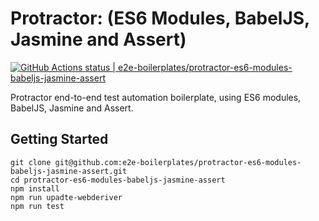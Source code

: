# Protractor: (ES6 Modules, BabelJS, Jasmine and Assert)

[![GitHub Actions status | e2e-boilerplates/protractor-es6-modules-babeljs-jasmine-assert](https://github.com/e2e-boilerplates/protractor-es6-modules-babeljs-jasmine-assert/workflows/protractor-es6-modules-babeljs-jasmine-assert/badge.svg)](https://github.com/e2e-boilerplates/protractor-es6-modules-babeljs-jasmine-assert/actions?workflow=protractor-es6-modules-babeljs-jasmine-assert)

Protractor end-to-end test automation boilerplate, using ES6 modules, BabelJS, Jasmine and Assert.

## Getting Started

    git clone git@github.com:e2e-boilerplates/protractor-es6-modules-babeljs-jasmine-assert.git
    cd protractor-es6-modules-babeljs-jasmine-assert
    npm install
    npm run upadte-webderiver
    npm run test
